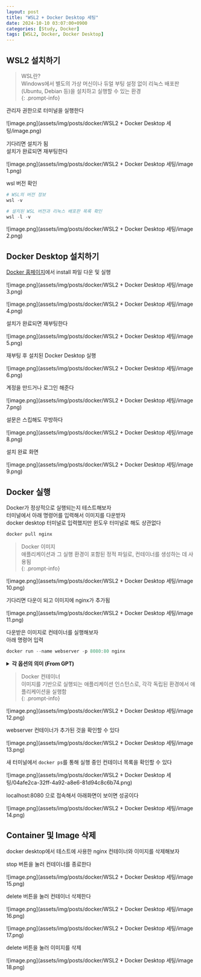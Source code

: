 ```yaml
---
layout: post
title: "WSL2 + Docker Desktop 세팅"
date: 2024-10-10 03:07:00+0900
categories: [Study, Docker]
tags: [WSL2, Docker, Docker Desktop]
---
```


## WSL2 설치하기

> WSL란?  
> Windows에서 별도의 가상 머신이나 듀얼 부팅 설정 없이 리눅스 배포판(Ubuntu, Debian 등)을 설치하고 실행할 수 있는 환경  
{: .prompt-info}

관리자 권한으로 터미널을 실행한다

![image.png](assets/img/posts/docker/WSL2 + Docker Desktop 세팅/image.png)

기다리면 설치가 됨  
설치가 완료되면 재부팅한다

![image.png](assets/img/posts/docker/WSL2 + Docker Desktop 세팅/image 1.png)

wsl 버전 확인

```powershell
# WSL의 버전 정보
wsl -v

# 설치된 WSL 버전과 리눅스 배포판 목록 확인
wsl -l -v
```

![image.png](assets/img/posts/docker/WSL2 + Docker Desktop 세팅/image 2.png)

## Docker Desktop 설치하기

[Docker 홈페이지](https://www.docker.com/)에서 install 파일 다운 및 실행

![image.png](assets/img/posts/docker/WSL2 + Docker Desktop 세팅/image 3.png)

![image.png](assets/img/posts/docker/WSL2 + Docker Desktop 세팅/image 4.png)

설치가 완료되면 재부팅한다

![image.png](assets/img/posts/docker/WSL2 + Docker Desktop 세팅/image 5.png)

재부팅 후 설치된 Docker Desktop 실행

![image.png](assets/img/posts/docker/WSL2 + Docker Desktop 세팅/image 6.png)

계정을 만드거나 로그인 해준다

![image.png](assets/img/posts/docker/WSL2 + Docker Desktop 세팅/image 7.png)

설문은 스킵해도 무방하다

![image.png](assets/img/posts/docker/WSL2 + Docker Desktop 세팅/image 8.png)

설치 완료 화면

![image.png](assets/img/posts/docker/WSL2 + Docker Desktop 세팅/image 9.png)

## Docker 실행

Docker가 정상적으로 실행되는지 테스트해보자  
터미널에서 아래 명령어를 입력해서 이미지를 다운받자  
docker desktop 터미널로 입력했지만 윈도우 터미널로 해도 상관없다

```powershell
docker pull nginx
```

> Docker 이미지  
> 애플리케이션과 그 실행 환경이 포함된 정적 파일로, 컨테이너를 생성하는 데 사용됨  
{: .prompt-info}

![image.png](assets/img/posts/docker/WSL2 + Docker Desktop 세팅/image 10.png)

기다리면 다운이 되고 이미지에 nginx가 추가됨

![image.png](assets/img/posts/docker/WSL2 + Docker Desktop 세팅/image 11.png)

다운받은 이미지로 컨테이너를 실행해보자  
아래 명령어 입력

```powershell
docker run --name webserver -p 8080:80 nginx
```

<details>  
    <summary><b>각 옵션의 의미 (From GPT)</b></summary>
    <ul>
        <li>
            <b>docker run</b><br>
            - `docker run`은 새로운 컨테이너를 생성하고, 이미지를 기반으로 해당 컨테이너를 실행하는 명령어입니다.<br>
            - `docker`는 Docker CLI(명령어 인터페이스)를 호출하는 기본 명령어이고, `run`은 컨테이너를 실행하기 위한 서브 커맨드입니다.
        </li>
        <li>
            <b>--name webserver</b><br>
            - `--name` 옵션은 생성할 컨테이너의 이름을 지정합니다.<br>
            - 여기서는 `webserver`라는 이름을 설정했습니다.<br>
            - 이 옵션을 사용하지 않으면, 도커는 임의의 이름(예: `adoring_elion` 등)을 컨테이너에 할당합니다.
        </li>
        <li>
            <b>-p 8080:80</b><br>
            - `-p` 옵션은 컨테이너의 포트를 호스트의 특정 포트와 매핑(포트 포워딩)하는 역할을 합니다.<br>
            - 형식: `호스트포트:컨테이너포트`<br>
            - 호스트 포트: 호스트(사용자의 로컬 머신)에서 사용할 포트 번호.<br>
            - 컨테이너 포트: 컨테이너 내부에서 사용하는 포트 번호.<br>
            - 예시에서 `8080:80`은 <b>호스트의 8080 포트</b>를 <b>컨테이너의 80 포트</b>와 연결하라는 의미입니다.
        </li>
        <li>
            <b>nginx</b><br>
            - `nginx`는 사용할 Docker 이미지 이름입니다.<br>
            - 이 명령어는 도커 허브(Docker Hub)에서 `nginx` 이미지를 가져와 컨테이너를 생성하고 실행합니다.<br>
            - 이미 로컬에 이미지가 존재하지 않으면, 자동으로 Docker Hub에서 다운로드하여 사용합니다.
        </li>
    </ul>
</details>

> Docker 컨테이너  
> 이미지를 기반으로 실행되는 애플리케이션 인스턴스로, 각각 독립된 환경에서 애플리케이션을 실행함  
{: .prompt-info}

![image.png](assets/img/posts/docker/WSL2 + Docker Desktop 세팅/image 12.png)

webserver 컨테이너가 추가된 것을 확인할 수 있다

![image.png](assets/img/posts/docker/WSL2 + Docker Desktop 세팅/image 13.png)

새 터미널에서 `docker ps`를 통해 실행 중인 컨테이너 목록을 확인할 수 있다

![image.png](assets/img/posts/docker/WSL2 + Docker Desktop 세팅/04afe2ca-32ff-4a92-a8e6-81d94c8c6b74.png)

localhost:8080 으로 접속해서 아래화면이 보이면 성공이다

![image.png](assets/img/posts/docker/WSL2 + Docker Desktop 세팅/image 14.png)

## Container 및 Image 삭제

docker desktop에서 테스트에 사용한 nginx 컨테이너와 이미지를 삭제해보자

stop 버튼을 눌러 컨테이너를 종료한다

![image.png](assets/img/posts/docker/WSL2 + Docker Desktop 세팅/image 15.png)

delete 버튼을 눌러 컨테이너 삭제한다

![image.png](assets/img/posts/docker/WSL2 + Docker Desktop 세팅/image 16.png)

![image.png](assets/img/posts/docker/WSL2 + Docker Desktop 세팅/image 17.png)

delete 버튼을 눌러 이미지를 삭제

![image.png](assets/img/posts/docker/WSL2 + Docker Desktop 세팅/image 18.png)
